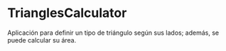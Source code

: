 # TrianglesCalculator
Aplicación para definir un tipo de triángulo según sus lados; además, se puede calcular su área.
